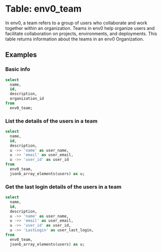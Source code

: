 # Table: env0_team

In env0, a team refers to a group of users who collaborate and work together within an organization. Teams in env0 help organize users and facilitate collaboration on projects, environments, and deployments. This table returns information about the teams in an env0 Organization.

## Examples

### Basic info

```sql
select
  name,
  id,
  description,
  organization_id
from
  env0_team;
```

### List the details of the users in a team

```sql
select
  name,
  id,
  description,
  u ->> 'name' as user_name,
  u ->> 'email' as user_email,
  u ->> 'user_id' as user_id
from
  env0_team,
  jsonb_array_elements(users) as u;
```

### Get the last login details of the users in a team

```sql
select
  name,
  id,
  description,
  u ->> 'name' as user_name,
  u ->> 'email' as user_email,
  u ->> 'user_id' as user_id,
  u ->> 'LastLogin' as user_last_login,
from
  env0_team,
  jsonb_array_elements(users) as u;
```
